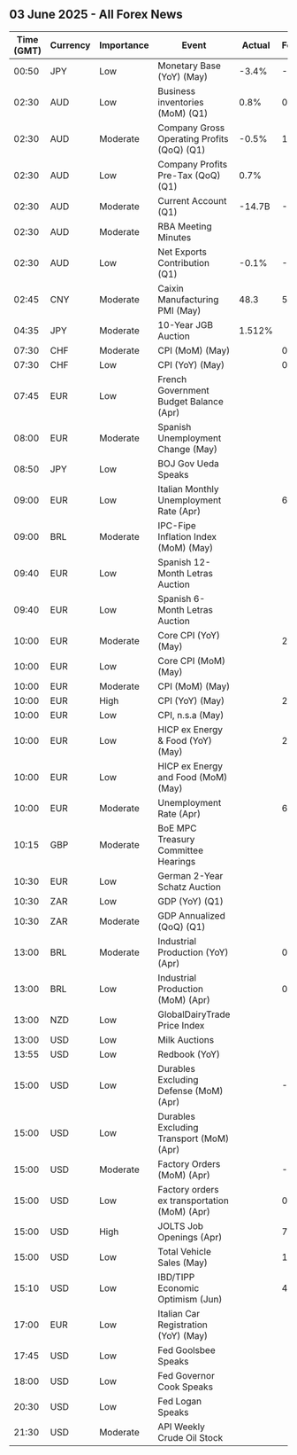 ## 03 June 2025 - All Forex News

| Time (GMT) | Currency | Importance | Event | Actual | Forecast | Previous |
|------|----------|------------|-------|--------|----------|----------|
| 00:50 | JPY | Low | Monetary Base (YoY) (May) | -3.4% | -4.2% | -5.1% |
| 02:30 | AUD | Low | Business inventories (MoM) (Q1) | 0.8% | 0.2% | 0.2% |
| 02:30 | AUD | Moderate | Company Gross Operating Profits (QoQ) (Q1) | -0.5% | 1.4% | 6.0% |
| 02:30 | AUD | Low | Company Profits Pre-Tax (QoQ) (Q1) | 0.7% |  | 4.8% |
| 02:30 | AUD | Moderate | Current Account (Q1) | -14.7B | -12.3B | -12.5B |
| 02:30 | AUD | Moderate | RBA Meeting Minutes |  |  |  |
| 02:30 | AUD | Low | Net Exports Contribution (Q1) | -0.1% | -0.1% | 0.2% |
| 02:45 | CNY | Moderate | Caixin Manufacturing PMI (May) | 48.3 | 50.8 | 50.4 |
| 04:35 | JPY | Moderate | 10-Year JGB Auction | 1.512% |  | 1.274% |
| 07:30 | CHF | Moderate | CPI (MoM) (May) |  | 0.2% | 0.0% |
| 07:30 | CHF | Low | CPI (YoY) (May) |  | 0.2% | 0.0% |
| 07:45 | EUR | Low | French Government Budget Balance (Apr) |  |  | -47.0B |
| 08:00 | EUR | Moderate | Spanish Unemployment Change (May) |  |  | -67.4K |
| 08:50 | JPY | Low | BOJ Gov Ueda Speaks |  |  |  |
| 09:00 | EUR | Low | Italian Monthly Unemployment Rate (Apr) |  | 6.1% | 6.0% |
| 09:00 | BRL | Moderate | IPC-Fipe Inflation Index (MoM) (May) |  |  | 0.45% |
| 09:40 | EUR | Low | Spanish 12-Month Letras Auction |  |  | 1.886% |
| 09:40 | EUR | Low | Spanish 6-Month Letras Auction |  |  | 1.937% |
| 10:00 | EUR | Moderate | Core CPI (YoY) (May) |  | 2.4% | 2.7% |
| 10:00 | EUR | Low | Core CPI (MoM) (May) |  |  | 1.0% |
| 10:00 | EUR | Moderate | CPI (MoM) (May) |  |  | 0.6% |
| 10:00 | EUR | High | CPI (YoY) (May) |  | 2.0% | 2.2% |
| 10:00 | EUR | Low | CPI, n.s.a (May) |  |  | 128.77 |
| 10:00 | EUR | Low | HICP ex Energy & Food (YoY) (May) |  | 2.4% | 2.7% |
| 10:00 | EUR | Low | HICP ex Energy and Food (MoM) (May) |  |  | 0.9% |
| 10:00 | EUR | Moderate | Unemployment Rate (Apr) |  | 6.2% | 6.2% |
| 10:15 | GBP | Moderate | BoE MPC Treasury Committee Hearings |  |  |  |
| 10:30 | EUR | Low | German 2-Year Schatz Auction |  |  | 1.940% |
| 10:30 | ZAR | Low | GDP (YoY) (Q1) |  |  | 0.9% |
| 10:30 | ZAR | Moderate | GDP Annualized (QoQ) (Q1) |  |  | 0.6% |
| 13:00 | BRL | Moderate | Industrial Production (YoY) (Apr) |  | 0.2% | 3.1% |
| 13:00 | BRL | Low | Industrial Production (MoM) (Apr) |  | 0.1% | 1.2% |
| 13:00 | NZD | Low | GlobalDairyTrade Price Index |  |  | -0.9% |
| 13:00 | USD | Low | Milk Auctions |  |  | 4,589.0 |
| 13:55 | USD | Low | Redbook (YoY) |  |  | 6.1% |
| 15:00 | USD | Low | Durables Excluding Defense (MoM) (Apr) |  | -7.5% | -7.5% |
| 15:00 | USD | Low | Durables Excluding Transport (MoM) (Apr) |  |  | 0.2% |
| 15:00 | USD | Moderate | Factory Orders (MoM) (Apr) |  | -3.1% | 3.4% |
| 15:00 | USD | Low | Factory orders ex transportation (MoM) (Apr) |  | 0.2% | -0.4% |
| 15:00 | USD | High | JOLTS Job Openings (Apr) |  | 7.100M | 7.192M |
| 15:00 | USD | Low | Total Vehicle Sales (May) |  | 16.30M | 17.27M |
| 15:10 | USD | Low | IBD/TIPP Economic Optimism (Jun) |  | 49.1 | 47.9 |
| 17:00 | EUR | Low | Italian Car Registration (YoY) (May) |  |  | 2.7% |
| 17:45 | USD | Low | Fed Goolsbee Speaks |  |  |  |
| 18:00 | USD | Low | Fed Governor Cook Speaks |  |  |  |
| 20:30 | USD | Low | Fed Logan Speaks |  |  |  |
| 21:30 | USD | Moderate | API Weekly Crude Oil Stock |  |  | -4.236M |
